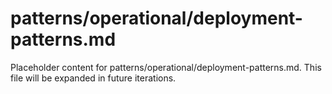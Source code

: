 # patterns/operational/deployment-patterns.md

Placeholder content for patterns/operational/deployment-patterns.md. This file will be expanded in future iterations.